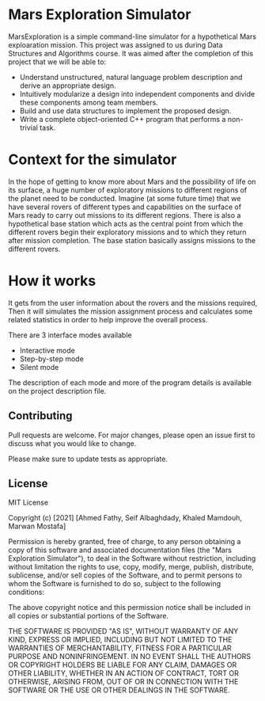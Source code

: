 # Mars Exploration Simulator

MarsExploration is a simple command-line simulator for a hypothetical Mars exploaration mission. This project was assigned to us during Data Structures and Algorithms course. It was aimed after the completion of this project that we will be able to:
- Understand unstructured, natural language problem description and derive an appropriate
design.
- Intuitively modularize a design into independent components and divide these components
among team members.
- Build and use data structures to implement the proposed design.
- Write a complete object-oriented C++ program that performs a non-trivial task.

# Context for the simulator

In the hope of getting to know more about Mars and the possibility of life on its surface, a
huge number of exploratory missions to different regions of the planet need to be conducted.
Imagine (at some future time) that we have several rovers of different types and capabilities on the
surface of Mars ready to carry out missions to its different regions. There is also a hypothetical
base station which acts as the central point from which the different rovers begin their exploratory
missions and to which they return after mission completion. The base station basically assigns
missions to the different rovers.

# How it works
It gets from the user information about the rovers and the missions required, Then it will simulates the mission assignment process and calculates some related statistics in order to help improve the overall process. 

There are 3 interface modes available
  - Interactive mode
  - Step-by-step mode
  - Silent mode

The description of each mode and more of the program details is available on the project description file.


## Contributing
Pull requests are welcome. For major changes, please open an issue first to discuss what you would like to change.

Please make sure to update tests as appropriate.

## License
MIT License

Copyright (c) [2021] [Ahmed Fathy, Seif Albaghdady, Khaled Mamdouh, Marwan Mostafa]

Permission is hereby granted, free of charge, to any person obtaining a copy
of this software and associated documentation files (the "Mars Exploration Simulator"), to deal
in the Software without restriction, including without limitation the rights
to use, copy, modify, merge, publish, distribute, sublicense, and/or sell
copies of the Software, and to permit persons to whom the Software is
furnished to do so, subject to the following conditions:

The above copyright notice and this permission notice shall be included in all
copies or substantial portions of the Software.

THE SOFTWARE IS PROVIDED "AS IS", WITHOUT WARRANTY OF ANY KIND, EXPRESS OR
IMPLIED, INCLUDING BUT NOT LIMITED TO THE WARRANTIES OF MERCHANTABILITY,
FITNESS FOR A PARTICULAR PURPOSE AND NONINFRINGEMENT. IN NO EVENT SHALL THE
AUTHORS OR COPYRIGHT HOLDERS BE LIABLE FOR ANY CLAIM, DAMAGES OR OTHER
LIABILITY, WHETHER IN AN ACTION OF CONTRACT, TORT OR OTHERWISE, ARISING FROM,
OUT OF OR IN CONNECTION WITH THE SOFTWARE OR THE USE OR OTHER DEALINGS IN THE
SOFTWARE.

